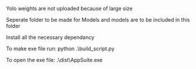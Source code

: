 Yolo weights are not uploaded because of large size

Seperate folder to be made for Models and models are to be included in this folder

Install all the necessary dependancy

To make exe file run:
python .\build_script.py 

To open the exe file:
.\dist\AppSuite.exe   
